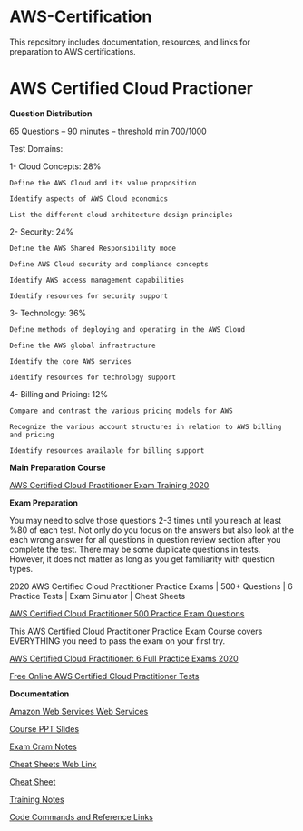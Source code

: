 # AWS-Certification
This repository includes documentation, resources, and links for preparation to AWS certifications.

# AWS Certified Cloud Practioner

**Question Distribution**

65 Questions – 90 minutes – threshold min 700/1000 

Test Domains:

1-	Cloud Concepts:  28%

    Define the AWS Cloud and its value proposition 

    Identify aspects of AWS Cloud economics 

    List the different cloud architecture design principles

2-	Security: 24%

    Define the AWS Shared Responsibility mode 

    Define AWS Cloud security and compliance concepts 

    Identify AWS access management capabilities

    Identify resources for security support

3-	Technology: 36%

    Define methods of deploying and operating in the AWS Cloud 

    Define the AWS global infrastructure 

    Identify the core AWS services 

    Identify resources for technology support

4-	Billing and Pricing: 12%

    Compare and contrast the various pricing models for AWS 

    Recognize the various account structures in relation to AWS billing and pricing 

    Identify resources available for billing support


**Main Preparation Course**

[AWS Certified Cloud Practitioner Exam Training 2020](https://www.udemy.com/course/aws-certified-cloud-practitioner-training-course/)


**Exam Preparation**

You may need to solve those questions 2-3 times until you reach at least %80 of each test. Not only do you focus on the answers but also look at the each wrong answer for all questions in question review section after you complete the test. There may be some duplicate questions in tests. However, it does not matter as long as you get familiarity with question types. 

2020 AWS Certified Cloud Practitioner Practice Exams | 500+ Questions | 6 Practice Tests | Exam Simulator | Cheat Sheets

[AWS Certified Cloud Practitioner 500 Practice Exam Questions](https://www.udemy.com/course/aws-certified-cloud-practitioner-practice-exams-c/)

This AWS Certified Cloud Practitioner Practice Exam Course covers EVERYTHING you need to pass the exam on your first try.

[AWS Certified Cloud Practitioner: 6 Full Practice Exams 2020](https://www.udemy.com/course/aws-certified-cloud-practitioner-practice-test/)

[Free Online AWS Certified Cloud Practitioner Tests](https://chercher.tech/aws-certification/aws-clf-c01-certified-cloud-certification-1)

**Documentation**

[Amazon Web Services Web Services](https://github.com/ShiningData/AWS-Certification/blob/main/Amazon%20Web%20Services%20Overview.pdf)

[Course PPT Slides](https://github.com/ShiningData/AWS-Certification/blob/main/Course%20PPT%20Slides.pdf)

[Exam Cram Notes](https://github.com/ShiningData/AWS-Certification/blob/main/Exam%20Cram%20Notes.pdf)

[Cheat Sheets Web Link](https://digitalcloud.training/certification-training/aws-certified-cloud-practitioner/)

[Cheat Sheet](https://github.com/ShiningData/AWS-Certification/blob/main/Cheat%20Sheet.pdf)

[Training Notes](https://github.com/ShiningData/AWS-Certification/blob/main/Training%20Notes.pdf)

[Code Commands and Reference Links](https://github.com/ShiningData/AWS-Certification/blob/main/Code%20Commands%20and%20Reference%20Links.pdf)











